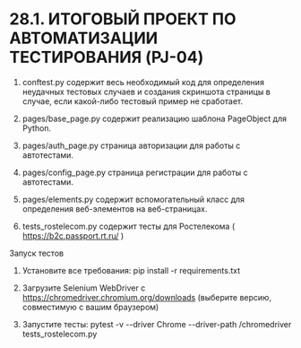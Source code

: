 # 28.1. ИТОГОВЫЙ ПРОЕКТ ПО АВТОМАТИЗАЦИИ ТЕСТИРОВАНИЯ (PJ-04)

1. conftest.py содержит весь необходимый код для определения неудачных тестовых случаев и создания скриншота страницы в случае, если какой-либо тестовый пример не сработает.

2. pages/base_page.py содержит реализацию шаблона PageObject для Python.

3. pages/auth_page.py страница авторизации для работы с автотестами.

4. pages/config_page.py страница регистрации для работы с автотестами.

5. pages/elements.py содержит вспомогательный класс для определения веб-элементов на веб-страницах.

6. tests_rostelecom.py содержит тесты для Ростелекома ( https://b2c.passport.rt.ru/ )


Запуск тестов
1. Установите все требования:
    pip install -r requirements.txt
    
2. Загрузите Selenium WebDriver с https://chromedriver.chromium.org/downloads (выберите версию, совместимую с вашим браузером)


3. Запустите тесты:
    pytest -v --driver Chrome --driver-path /chromedriver tests_rostelecom.py
